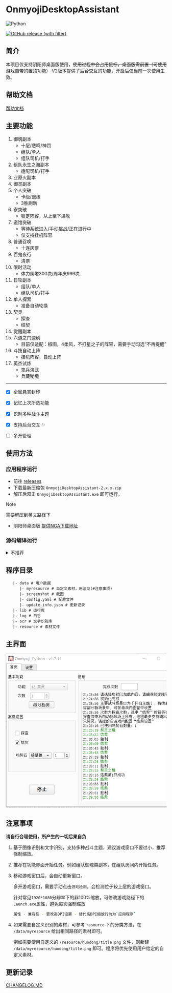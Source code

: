 # OnmyojiDesktopAssistant

![Python](https://img.shields.io/badge/python-3.10+-blue)

[![GitHub release (with filter)](https://img.shields.io/github/v/release/AquamarineCyan/OnmyojiDesktopAssistant)](https://github.com/AquamarineCyan/OnmyojiDesktopAssistant/releases/latest)

## 简介

本项目仅支持阴阳师桌面版使用，~~使用过程中会占用鼠标，桌面版需前置（可使用游戏自带的置顶功能）~~ V2版本提供了后台交互的功能，开启后仅当前一次使用生效。

## 帮助文档

[帮助文档](https://docs.qq.com/doc/DZUxDdm9ya2NpR2FY)

## 主要功能

1. 御魂副本
   - 十层/悲鸣/神罚
   - 组队/单人
   - 组队司机/打手
2. 组队永生之海副本
    - 适配司机/打手
3. 业原火副本
4. 御灵副本
5. 个人突破
    - 卡级/退级
    - 3胜刷新
6. 寮突破
    - 锁定阵容，从上至下进攻
7. 道馆突破
    - 等待系统进入/手动挑战/正在进行中
    - 仅支持挂机阵容
8. 普通召唤
    - 十连灰票
9. 百鬼夜行
    - 清票
10. 限时活动
    - 体力爬塔300次/周年庆999次
11. 日轮副本
    - 组队/单人
    - 组队司机/打手
12. 单人探索
    - 准备自动轮换
13. 契灵
    - 探查
    - 结契
14. 觉醒副本
15. 六道之门速刷
    - 目前仅适配：椒图，4柔风，不打星之子的阵容，需要手动勾选“不再提醒”
16. 斗技自动上阵
    - 挂机阵容，自动上阵
17. 英杰试炼
    - 鬼兵演武
    - 兵藏秘境

---

- [x] 全局悬赏封印
- [x] 记忆上次所选功能
- [x] 识别多种战斗主题
- [x] 支持后台交互 :sparkles:
- [ ] 多开管理


## 使用方法

###  应用程序运行

- 前往 [releases](https://github.com/AquamarineCyan/OnmyojiDesktopAssistant/releases/latest)
- 下载最新压缩包 `OnmyojiDesktopAssistant-2.x.x.zip`
- 解压后双击 `OnmyojiDesktopAssistant.exe` 即可运行。
> [!NOTE]
> 需要解压到英文路径下

- 阴阳师桌面版 [提供NGA下载地址](https://nga.178.com/read.php?tid=29661629)

### 源码编译运行

<details><summary> 不推荐 </summary>

1. 使用 `git` 命令下载源码  
    ```bash
    git close https://github.com/AquamarineCyan/OnmyojiDesktopAssistant.git --depth=1 --single-branch
    ```

2. 安装依赖 
    - venv 方式  
    `pip install -r requestments.txt`
    - poetry 方式  
    `poetry install`

3. 运行
    - 终端运行 `python main.py`
    - 使用VSCode调试，调试模式选择`Project`

4. 打包
    - 需要poetry环境，打包配置已存在 `main.spec`  
    - 终端运行 `pyinstaller main.spec` 或者双击 `build.bat`

</details>

## 程序目录

```
   |- data # 用户数据
      |- myresource # 自定义素材，用法见(#注意事项)
      |- screenshot # 截图
      |- config.yaml # 配置文件
      |- update_info.json # 更新记录
   |- lib # 运行库
   |- log # 日志
   |- ocr # 文字识别库
   |- resource # 素材文件
```

## 主界面

![效果图](image.png)

## 注意事项

**请自行合理使用，所产生的一切后果自负**

1. 基于图像识别和文字识别，支持多种战斗主题，建议游戏窗口不要过小，推荐强制缩放。

2. 推荐在功能界面开始任务。例如组队御魂类副本，在组队房间内开始任务。

3. 移动游戏窗口后，会自动更新窗口。

   多开游戏窗口，需要手动点击`游戏检测`，会检测位于较上层的游戏窗口。

   针对常见`1920*1080`分辨率下的非100%缩放，可修改游戏路径下的`Launch.exe`属性，避免每次强制缩放
   ```bash
   属性 - 兼容性 - 更改高DPI设置 - 替代高DPI缩放行为为`应用程序`
   ```

4. 如果需要自定义识别的素材，可参考 `resource` 下的分类方法，在 `/data/myresource` 给出相同路径的素材即可。

    例如需要使用自定义的 `/resource/huodong/title.png` 文件，则新建 `/data/myresource/huodong/title.png` 即可。程序将优先使用用户给定的自定义素材。

## 更新记录

[CHANGELOG.MD](CHANGELOG.MD)
